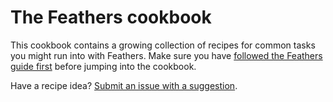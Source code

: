# The Feathers cookbook

This cookbook contains a growing collection of recipes for common tasks you might run into with Feathers. Make sure you have [followed the Feathers guide first](../guides/) before jumping into the cookbook.

Have a recipe idea? [Submit an issue with a suggestion](https://github.com/feathersjs/docs/issues/new?title=Cookbook%20Suggestion:).

